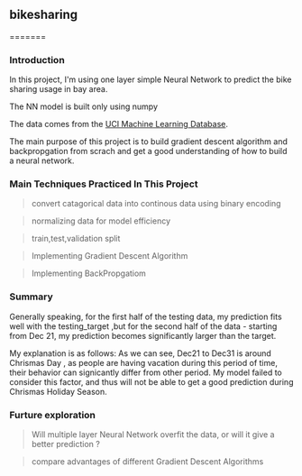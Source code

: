 ## bikesharing

=======

### Introduction

In this project, I'm using one layer simple Neural Network to predict the bike sharing usage in bay area. 

The NN model is built only using numpy

The data comes from the [UCI Machine Learning Database](https://archive.ics.uci.edu/ml/datasets/Bike+Sharing+Dataset).

The main purpose of this project is to build gradient descent algorithm and backpropgation from scrach and get a good understanding of how to build a neural network.

### Main Techniques Practiced In This Project

> convert catagorical data into continous data using binary encoding

> normalizing data for model efficiency

> train,test,validation split

> Implementing Gradient Descent Algorithm

> Implementing BackPropgatiom 


### Summary

Generally speaking, for the first half of the testing data, my prediction fits well with the testing_target ,but for the second half of the data - starting from Dec 21, my prediction becomes significantly larger than the target. 

My explanation is as follows: As we can see, Dec21 to Dec31 is around Chrismas Day , as people are having vacation during this period of time, their behavior can signicantly differ from other period. My model failed to consider this factor, and thus will not be able to get a good prediction during Chrismas Holiday Season.

### Furture exploration

> Will multiple layer Neural Network overfit the data, or will it give a better prediction ?

> compare advantages of different Gradient Descent Algorithms 
